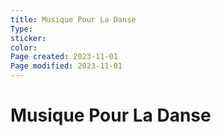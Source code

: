 ```yaml
---
title: Musique Pour La Danse
Type: 
sticker: 
color: 
Page created: 2023-11-01
Page modified: 2023-11-01
---
```


# Musique Pour La Danse
